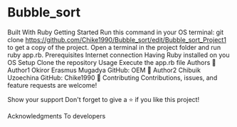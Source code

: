 # Bubble_sort




Built With
Ruby
Getting Started
Run this command in your OS terminal: git clone https://github.com/Chike1990/Bubble_sort/edit/Bubble_sort_Project1 to get a copy of the project.
Open a terminal in the project folder and run ruby app.rb.
Prerequisites
Internet connection
Having Ruby installed on you OS
Setup
Clone the repository
Usage
Execute the app.rb file
Authors
👤 Author1
Okiror Erasmus Mugadya
GitHub: OEM
👤 Author2
Chibuik Uzoechina
GitHub: Chike1990
🤝 Contributing
Contributions, issues, and feature requests are welcome!

Show your support
Don't forget to give a ⭐️ if you like this project!

Acknowledgments
To developers
